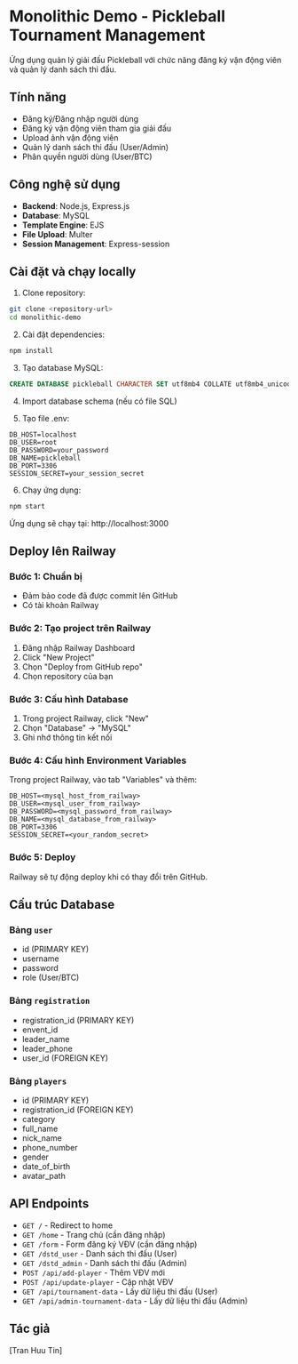 # Monolithic Demo - Pickleball Tournament Management

Ứng dụng quản lý giải đấu Pickleball với chức năng đăng ký vận động viên và quản lý danh sách thi đấu.

## Tính năng

- Đăng ký/Đăng nhập người dùng
- Đăng ký vận động viên tham gia giải đấu
- Upload ảnh vận động viên
- Quản lý danh sách thi đấu (User/Admin)
- Phân quyền người dùng (User/BTC)

## Công nghệ sử dụng

- **Backend**: Node.js, Express.js
- **Database**: MySQL
- **Template Engine**: EJS
- **File Upload**: Multer
- **Session Management**: Express-session

## Cài đặt và chạy locally

1. Clone repository:
```bash
git clone <repository-url>
cd monolithic-demo
```

2. Cài đặt dependencies:
```bash
npm install
```

3. Tạo database MySQL:
```sql
CREATE DATABASE pickleball CHARACTER SET utf8mb4 COLLATE utf8mb4_unicode_ci;
```

4. Import database schema (nếu có file SQL)

5. Tạo file .env:
```env
DB_HOST=localhost
DB_USER=root
DB_PASSWORD=your_password
DB_NAME=pickleball
DB_PORT=3306
SESSION_SECRET=your_session_secret
```

6. Chạy ứng dụng:
```bash
npm start
```

Ứng dụng sẽ chạy tại: http://localhost:3000

## Deploy lên Railway

### Bước 1: Chuẩn bị
- Đảm bảo code đã được commit lên GitHub
- Có tài khoản Railway

### Bước 2: Tạo project trên Railway
1. Đăng nhập Railway Dashboard
2. Click "New Project"
3. Chọn "Deploy from GitHub repo"
4. Chọn repository của bạn

### Bước 3: Cấu hình Database
1. Trong project Railway, click "New"
2. Chọn "Database" → "MySQL"
3. Ghi nhớ thông tin kết nối

### Bước 4: Cấu hình Environment Variables
Trong project Railway, vào tab "Variables" và thêm:
```
DB_HOST=<mysql_host_from_railway>
DB_USER=<mysql_user_from_railway>
DB_PASSWORD=<mysql_password_from_railway>
DB_NAME=<mysql_database_from_railway>
DB_PORT=3306
SESSION_SECRET=<your_random_secret>
```

### Bước 5: Deploy
Railway sẽ tự động deploy khi có thay đổi trên GitHub.

## Cấu trúc Database

### Bảng `user`
- id (PRIMARY KEY)
- username
- password
- role (User/BTC)

### Bảng `registration`
- registration_id (PRIMARY KEY)
- envent_id
- leader_name
- leader_phone
- user_id (FOREIGN KEY)

### Bảng `players`
- id (PRIMARY KEY)
- registration_id (FOREIGN KEY)
- category
- full_name
- nick_name
- phone_number
- gender
- date_of_birth
- avatar_path

## API Endpoints

- `GET /` - Redirect to home
- `GET /home` - Trang chủ (cần đăng nhập)
- `GET /form` - Form đăng ký VĐV (cần đăng nhập)
- `GET /dstd_user` - Danh sách thi đấu (User)
- `GET /dstd_admin` - Danh sách thi đấu (Admin)
- `POST /api/add-player` - Thêm VĐV mới
- `POST /api/update-player` - Cập nhật VĐV
- `GET /api/tournament-data` - Lấy dữ liệu thi đấu (User)
- `GET /api/admin-tournament-data` - Lấy dữ liệu thi đấu (Admin)

## Tác giả

[Tran Huu Tin] 
